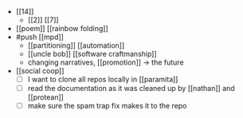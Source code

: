 - [[14]]
  - [[2]] [[7]]
- [[poem]] [[rainbow folding]]
- #push [[mpd]]
  - [[partitioning]] [[automation]]
  - [[uncle bob]] [[software craftmanship]]
  - changing narratives, [[promotion]] -> the future
- [[social coop]]
  - [ ] I want to clone all repos locally in [[paramita]]
  - [ ] read the documentation as it was cleaned up by [[nathan]] and [[protean]]
  - [ ] make sure the spam trap fix makes it to the repo
